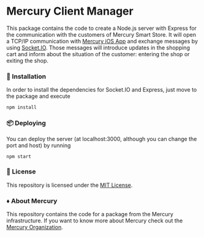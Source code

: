 # Mercury Client Manager

This package contains the code to create a Node.js server with Express for the communication with the customers of Mercury Smart Store. It will open a TCP/IP communication with [Mercury iOS App](https://github.com/Mercury-Smartstores/Mercury-iOS-App) and exchange messages by using [Socket.IO](https://socket.io/). Those messages will introduce updates in the shopping cart and inform about the situation of the customer: entering the shop or exiting the shop.

### 🔧 Installation

In order to install the dependencies for Socket.IO and Express, just move to the package and execute
```
npm install
```

### 📦 Deploying 

You can deploy the server (at localhost:3000, although you can change the port and host) by running
```
npm start
```

### 📄 License 

This repository is licensed under the [MIT License](LICENSE).

### ♦️ About Mercury

This repository contains the code for a package from the Mercury infrastructure.
If you want to know more about Mercury check out the [Mercury Organization](https://github.com/Mercury-Smartstores).
